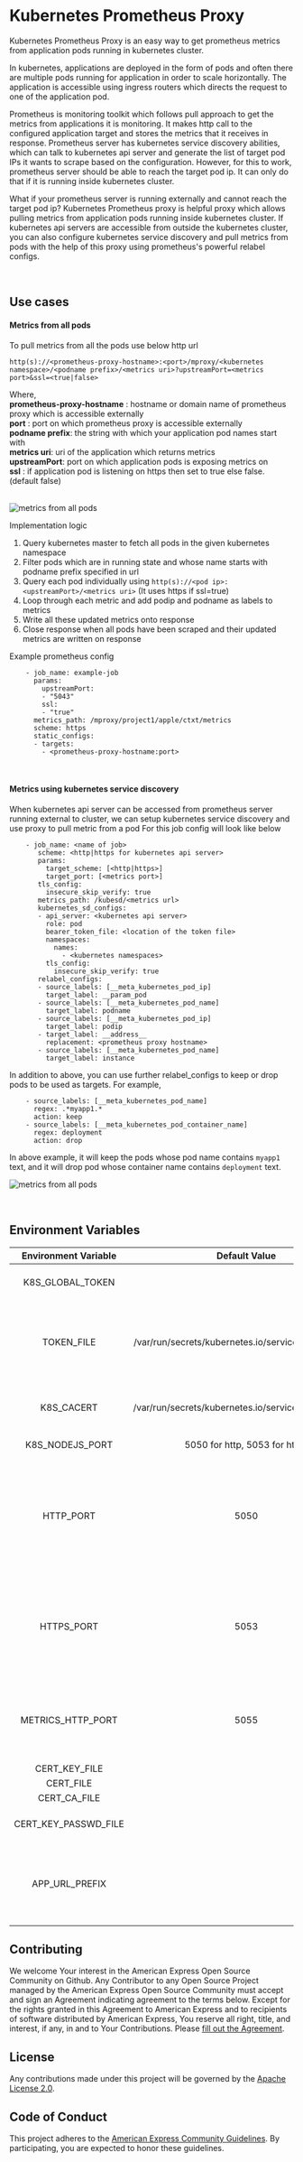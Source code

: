 # Kubernetes Prometheus Proxy
Kubernetes Prometheus Proxy is an easy way to get prometheus metrics from application pods running in kubernetes cluster.

In kubernetes, applications are deployed in the form of pods and often there are multiple pods running for application in order to scale horizontally.
The application is accessible using ingress routers which directs the request to one of the application pod.

Prometheus is monitoring toolkit which follows pull approach to get the metrics from applications it is monitoring. 
It makes http call to the configured application target and stores the metrics that it receives in response.
Prometheus server has kubernetes service discovery abilities, which can talk to kubernetes api server and generate the list of target pod IPs it wants to scrape based on the configuration. 
However, for this to work, prometheus server should be able to reach the target pod ip. It can only do that if it is running inside kubernetes cluster.

What if your prometheus server is running externally and cannot reach the target pod ip?
Kubernetes Prometheus proxy is helpful proxy which allows pulling metrics from application pods running inside kubernetes cluster.
If kubernetes api servers are accessible from outside the kubernetes cluster, you can also configure kubernetes service discovery and pull metrics from pods with the help of this proxy using prometheus's powerful relabel configs.

<br>

## Use cases

#### Metrics from all pods

To pull metrics from all the pods use below http url

`http(s)://<prometheus-proxy-hostname>:<port>/mproxy/<kubernetes namespace>/<podname prefix>/<metrics uri>?upstreamPort=<metrics port>&ssl=<true|false>`

Where, <br>
**prometheus-proxy-hostname** :  hostname or domain name of prometheus proxy which is accessible externally <br>
**port** : port on which prometheus proxy is accessible externally <br>
**podname prefix**: the string with which your application pod names start with <br>
**metrics uri**: uri of the application which returns metrics <br>
**upstreamPort**: port on which application pods is exposing metrics on <br>
**ssl** : if application pod is listening on https then set to true else false. (default false) <br>
<br>

![metrics from all pods](docs/usecase-1.jpg)


Implementation logic
1. Query kubernetes master to fetch all pods in the given kubernetes namespace
2. Filter pods which are in running state and whose name starts with podname prefix specified in url
3. Query each pod individually using `http(s)://<pod ip>:<upstreamPort>/<metrics uri>` (It uses https if ssl=true)
4. Loop through each metric and add podip and podname as labels to metrics
5. Write all these updated metrics onto response
6. Close response when all pods have been scraped and their updated metrics are written on response

Example prometheus config
```
    - job_name: example-job
      params:
        upstreamPort:
        - "5043"
        ssl:
        - "true"
      metrics_path: /mproxy/project1/apple/ctxt/metrics
      scheme: https
      static_configs:
      - targets:
        - <prometheus-proxy-hostname:port>

```

<br>

#### Metrics using kubernetes service discovery

When kubernetes api server can be accessed from prometheus server running external to cluster, we can setup kubernetes service discovery and use proxy to pull metric from a pod
For this job config will look like below

```  
    - job_name: <name of job>
       scheme: <http|https for kubernetes api server>
       params:
         target_scheme: [<http|https>]
         target_port: [<metrics port>]
       tls_config:
         insecure_skip_verify: true
       metrics_path: /kubesd/<metrics url>
       kubernetes_sd_configs:
       - api_server: <kubernetes api server>
         role: pod
         bearer_token_file: <location of the token file>
         namespaces:
           names:
             - <kubernetes namespaces>
         tls_config:
           insecure_skip_verify: true
       relabel_configs:
       - source_labels: [__meta_kubernetes_pod_ip]
         target_label: __param_pod
       - source_labels: [__meta_kubernetes_pod_name]
         target_label: podname
       - source_labels: [__meta_kubernetes_pod_ip]
         target_label: podip
       - target_label: __address__
         replacement: <prometheus proxy hostname>
       - source_labels: [__meta_kubernetes_pod_name]
         target_label: instance
``` 

In addition to above, you can use further relabel_configs to keep or drop pods to be used as targets.
For example,
```
    - source_labels: [__meta_kubernetes_pod_name]
      regex: .*myapp1.*
      action: keep
    - source_labels: [__meta_kubernetes_pod_container_name]
      regex: deployment
      action: drop
```

In above example, it will keep the pods whose pod name contains `myapp1` text, and it will drop pod whose container name contains `deployment` text.

![metrics from all pods](docs/usecase-2.jpg)

<br>



## Environment Variables

| Environment Variable |                     Default Value                    |                                                                                Description                                                                               |
|:--------------------:|:----------------------------------------------------:|:------------------------------------------------------------------------------------------------------------------------------------------------------------------------:|
|   K8S_GLOBAL_TOKEN   |                                                      | Bearer token used to query kubernetes master to get pod                                                                                                                  |
|      TOKEN_FILE      |  /var/run/secrets/kubernetes.io/serviceaccount/token | Absolute path of the file where bearer token is read from. If K8S_GLOBAL_TOKEN is defined then it takes precedence over TOKEN_FILE                                       |
|      K8S_CACERT      | /var/run/secrets/kubernetes.io/serviceaccount/ca.crt | Absolute path of CA certificate file. Used to talk to kubernetes master                                                                                                  |
|    K8S_NODEJS_PORT   |             5050 for http, 5053 for https            | Port on which app listens on                                                                                                                                             |
|       HTTP_PORT      |                         5050                         | IF certificate environment variables are not defined then http server is started. It will listen on this port. If K8S_NODEJS_PORT is defined then that takes precendence |
|      HTTPS_PORT      |                         5053                         | IF certificate environment variables are defined then https server is started. It will listen on this port. If K8S_NODEJS_PORT is defined then that takes precendence    |
|   METRICS_HTTP_PORT  |                         5055                         | prometheus metrics for the proxy app are exposed on this port. It should be different than http/https port on which application listens on                               |
|     CERT_KEY_FILE    |                                                      | private key file                                                                                                                                                         |
|       CERT_FILE      |                                                      | public key file                                                                                                                                                          |
|     CERT_CA_FILE     |                                                      | CA certificate file                                                                                                                                                      |
| CERT_KEY_PASSWD_FILE |                                                      | password for private key is read from this file                                                                                                                          |
|    APP_URL_PREFIX    |                                                      | prefix context path. if set all URIs will be prefixed with this context. e.g. if value is set to v1 then URIs will be /v1/mproxy/ and /v1/kubesd/                        |


## Contributing

We welcome Your interest in the American Express Open Source Community on Github. Any Contributor to
any Open Source Project managed by the American Express Open Source Community must accept and sign
an Agreement indicating agreement to the terms below. Except for the rights granted in this 
Agreement to American Express and to recipients of software distributed by American Express, You
reserve all right, title, and interest, if any, in and to Your Contributions. Please
[fill out the Agreement](https://cla-assistant.io/americanexpress/k8s-prometheus-proxy).

## License

Any contributions made under this project will be governed by the
[Apache License 2.0](./LICENSE.txt).


## Code of Conduct

This project adheres to the [American Express Community Guidelines](./CODE_OF_CONDUCT.md). By
participating, you are expected to honor these guidelines.
